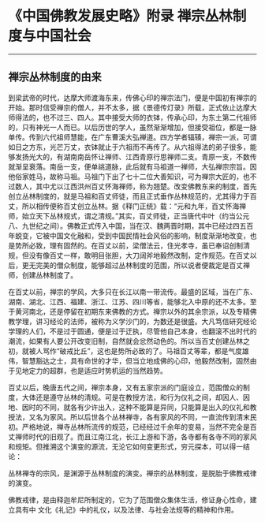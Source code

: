 # 《中国佛教发展史略》附录 禅宗丛林制度与中国社会

------

## 禅宗丛林制度的由来

到梁武帝的时代，达摩大师渡海东来，传佛心印的禅宗法门，便是中国初有禅宗的开始。那时信受禅宗的僧人，并不太多，据《景德传灯录》所载，正式依止达摩大师得法的，也不过三、四人。其中接受大师的衣钵，传承心印，为东土第二代祖师的，只有神光一人而已。以后历世的学人，虽然渐渐增加，但接受祖位，都是一脉单传。传到六代祖师慧能，在广东曹溪大弘禅道。四方学者辐辏，禅宗一派，可谓如日之方东，光芒万丈，衣钵就止于六祖而不再传了。从六祖得法的弟子很多，能够发扬光大的，有湖南南岳怀让禅师、江西青原行思禅师二支。青原一支，不数传就渐呈衰落。南岳一支，便单祧道脉，此后就有马祖道一禅师，大弘禅宗宗旨。因他俗家姓马，故称马祖。马祖门下出了七十二位大善知识，可为禅宗大匠的，也不过数人，其中尤以江西洪州百丈怀海禅师，称为翘楚。改变佛教东来的制度，首先创立丛林制度的，就是马祖和百丈师徒，而且正式垂作丛林规范的，尤其得力于百丈，所以相传便称百丈创立丛林。据《释门正统》载：“元和九年，百丈怀海禅师，始立天下丛林规式，谓之清规。”其实，百丈师徒，正当唐代中叶（约当公元八、九世纪之间）。佛教正式传入中国，当在汉、魏两晋时期，其中已经过四五百年蜕变，它被中国文化融和，受到中国民情社会风俗的影响，制度渐渐地改变，也是势所必致，理有固然的。在百丈以前，梁僧法云，住光孝寺，虽已奉诏创制清规，但没有像百丈一样，敢明目张胆，大刀阔斧地毅然改制，定作规范。在百丈以后，更无完美的僧众制度，能够超过丛林制度的范围，所以说者便裁定是百丈禅师，创建丛林制度了。

在百丈以前，禅宗的学风，大多只在长江以南一带流传。最盛的区域，当在广东、湖南、湖北、江西、福建、浙江、江苏、四川等省，能够北入中原的还不太多。至于黄河南北，还是停留在初期东来佛教的方式。禅宗以外的其余宗派，以及专精佛教学理，讲习经论的法师，被称为义学沙门的，为数还是很盛。大凡笃信研究经论学理的人们，不是过于圆通，便是过于迂执，尽管他自己本身，也翻滚不出时代的潮流，如果有人要公开改变旧制，自然就会忿然动色的。所以当百丈创建丛林之初，就被人骂作“破戒比丘”，这也是势所必致的了。马祖百丈等辈，都是气度雄伟，智慧豁达之士，具有命世的才华，但当立地成佛的心印，他毅然改制，固然由于见地定力的超群，也是适应时势机运的当然趋势。

百丈以后，晚唐五代之间，禅宗本身，又有五家宗派的门庭设立，范围僧众的制度，大体还是遵守丛林的清规。可是在教授方法，和行为仪礼之间，却因人、因地、因时的不同，就各有少许出入，这种不能算是异同，只能算是出入的仪礼和教授法，又名为家风。所以后世各个丛林禅寺，各有家风的不同，一直流传到清末民初。严格地说，禅寺丛林所流传的规范，已经经过千余年的变易，当然不完全是百丈禅师时代的旧观了。而且江南江北，长江上游和下游，各寺都有各寺不同的家风和规矩。但推溯这个演变的源流，无沦它如何变更形式，穷元探本，可以得一结论：

丛林禅寺的宗风，是渊源于丛林制度的演变。禅宗的丛林制度，是脱胎于佛教戒律的演变。

佛教戒律，是由释迦牟尼所制定的，它为了范围僧众集体生活，修证身心性命，建立具有中 文化《礼记》中的礼仪，以及法律、与社会法规等的精神和作用。

